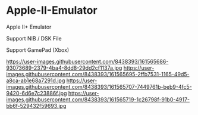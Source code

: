 # Apple-II-Emulator
Apple II+ Emulator

Support NIB / DSK File

Support GamePad (Xbox)

https://user-images.githubusercontent.com/8438393/161565686-93073689-2379-4ba4-8dd8-29dd2cf1137a.jpg
https://user-images.githubusercontent.com/8438393/161565695-2ffb7531-1165-49d5-a8ca-ab1e68a7291d.jpg
https://user-images.githubusercontent.com/8438393/161565707-7449761b-beb9-4fc5-9420-6d6e7c23886f.jpg
https://user-images.githubusercontent.com/8438393/161565719-1c26798f-91b0-4917-bb6f-529432f59693.jpg
